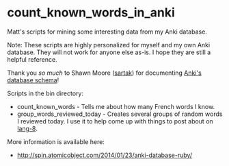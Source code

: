 count_known_words_in_anki
=========================

Matt's scripts for mining some interesting data from my Anki database.

Note: These scripts are highly personalized for myself and my own Anki database. They will not work for anyone else as-is. I hope they are still a helpful reference.

Thank you *so much* to Shawn Moore ([sartak](https://github.com/sartak)) for documenting [Anki's database schema](https://gist.github.com/sartak/3921255)!

Scripts in the bin directory:
* count_known_words - Tells me about how many French words I know.
* group_words_reviewed_today - Creates several groups of random words I reviewed today. I use it to help come up with things to post about on [lang-8](http://lang-8.com/).

More information is available here:
* http://spin.atomicobject.com/2014/01/23/anki-database-ruby/
